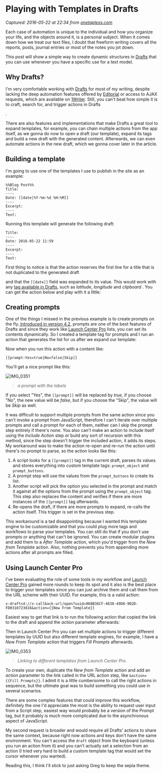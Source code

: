 # Playing with Templates in Drafts

_Captured: 2016-05-22 at 22:34 from [onetapless.com](https://onetapless.com/playing-with-templates-drafts)_

Each case of automation is unique to the individual and how you organize your life, and the objects around it, is a personal subject. When it comes down how we treat our text files, I doubt that freeform writing covers all the reports, posts, journal entries or most of the notes you jot down.

This post will show a simple way to create dynamic structures in [Drafts](https://itunes.apple.com/us/app/drafts-4-quickly-capture-notes/id905337691?mt=8&uo=4&at=10l4KL) that you can use whenever you have a specific use for a text model.

## Why Drafts?

I'm very comfortable working with [Drafts](https://itunes.apple.com/us/app/drafts-4-quickly-capture-notes/id905337691?mt=8&uo=4&at=10l4KL) for most of my writing, despite lacking the deep automation features offered by [Editorial](https://itunes.apple.com/us/app/editorial/id673907758?mt=8&uo=4&at=10l4KL) or access to AJAX requests, which are available on [1Writer](https://itunes.apple.com/us/app/1writer/id680469088?mt=8&uo=4&at=10l4KL). Still, you can't beat how simple it is to craft, search for, and trigger actions in Drafts

.

There are also features and implementations that make Drafts a great tool to expand templates, for example, you can chain multiple actions from the app itself, as we gonna do now to open a draft (our template), expand its tags and build a new draft with the generated content. Afterwards, we can even automate actions in the new draft, which we gonna cover later in the article.

## Building a template

I'm going to use one of the templates I use to publish in the site as an example:
    
    
    %%Blog Post%%
    Title: 
    ----
    Date: [[date|%Y-%m-%d %H:%M]]
    ----
    Excerpt: 
    ----
    Text: 

Running this template will generate the following draft:
    
    
    Title: 
    ----
    Date: 2016-05-22 11:59
    ----
    Excerpt: 
    ----
    Text: 

First thing to notice is that the action reserves the first line for a title that is not duplicated to the generated draft

and that the `[[date]]` field was expanded to its value. This would work with any [tag available in Drafts](https://agiletortoise.zendesk.com/hc/en-us/articles/202843484-Templates-and-Tags), such as _latitude_, _longitude_ and _clipboard_ . You can get the action below and play with it a little:

## Creating prompts

One of the things I missed in the previous example is to create prompts on the fly.[ Introduced in version 4.2](https://onetapless.com/taming-the-prompt-on-drafts), prompts are one of the best features of Drafts and since they work like [Launch Center Pro](https://itunes.apple.com/us/app/launch-center-pro/id532016360?mt=8&uo=4&at=10l4KL) lists, you can set its contents dynamically. So I created a template tag for prompts and I run an action that generates the list for us after we expand our template:

Now when you run this action with a content like:
    
    
    [[prompt:Yes=true|No=false|Skip]]

You'll get a nice prompt like this:

![IMG_0351](http://img-1775.kxcdn.com/playing-with-templates-drafts/IMG_0351.png)

> _a prompt with the labels_

If you select "Yes", the `[[prompt]]` will be replaced by _true_, if you choose "No", the new value will be _false_, but if you choose the "Skip", the value will be _Skip_ as well.

It was difficult to support multiple prompts from the same action since you can't invoke a prompt from JavaScript, therefore I can't iterate over multiple prompts and call a prompt for each of them, neither can I skip the prompt step entirely if there's none. You also can't make an action to include itself using the _Include Action_ step or build any sort of recursion with this method, since the step doesn't trigger the included action, it adds its steps. My workaround was to make the action re-open and re-run the action until there's no prompt to parse, so the action looks like this:

  1. A script looks for a `[[prompt]]` tag in the current draft, parses its values and stores everything into custom template tags: `prompt_object` and `prompt_buttons`.
  2. A prompt step will use the values from the `prompt_buttons` to create its list.
  3. Another script will pick the option you selected in the prompt and match it against all the options from the prompt using the `prompt_object` tag. This step also replaces the content and verifies if there are more instances of the `[[prompt]]` tag afterwards.
  4. Re-opens the draft, if there are more prompts to expand, re-calls the action itself. This trigger is set in the previous step.

This workaround is a tad disappointing because I wanted this template engine to be customizable and that you could plug more tags and workflows to parse your templates. You can still do that if you don't use prompts or anything that can't be ignored. You can create modular plugins and add them to a _After Template_ action, which you'd trigger from the _New from Template_ action. Also, nothing prevents you from appending more actions after all prompts are filled.

## Using Launch Center Pro

I've been evaluating the role of some tools in my workflow and [Launch Center Pro](https://itunes.apple.com/us/app/launch-center-pro/id532016360?mt=8&uo=4&at=10l4KL) gained more rounds to keep its spot and it also is the best place to trigger your templates since you can just archive them and call them from the URL scheme with their UUID. For example, this is a valid action:
    
    
    x-drafts4://x-callback-url/open?uuid=968B36CF-4638-49D8-902D-FD0310723816&action={{New From Template}}

Easiest way to get that link is to run the following action that copied the link to the draft and append the _action_ parameter afterwards:

Then in Launch Center Pro you can set multiple actions to trigger different templates by UUID but also different template engines, for example, I have a _New From Template_ action that triggers _Fill Prompts_ afterwards.

![IMG_0353](http://img-1775.kxcdn.com/playing-with-templates-drafts/IMG_0353.png)

> _Linking to different templates from Launch Center Pro._

To create your own, duplicate the _New from Template_ action and add an _action_ parameter to the link called in the URL action step, like `&action={{Fill Prompts}}`. I admit it is a little cumbersome to call the right actions in sequence, but the ultimate goal was to build something you could use in several scenarios.

There are some complex features that could improve this workflow, definitely the one I'd appreciate the most is the ability to request user input from a Script step, easiest way would probably be a version of the Prompt tag, but it probably is much more complicated due to the asynchronous aspect of JavaScript.

My second request is broader and would require all Drafts' actions to share the same context, because right now actions and keys don't have the same environment. You can't access the `draft` object from the keyboard (unless you run an action from it) and you can't actually set a selection from an action (I tried very hard to build a custom template tag that would set the cursor whenever you wanted).

Reading this, I think I'll stick to just asking Greg to keep the sepia theme.
